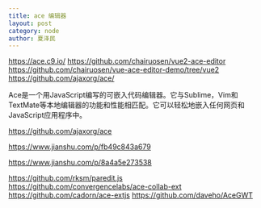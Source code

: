 ```yaml
---
title: ace 编辑器
layout: post
category: node
author: 夏泽民
---
```

https://ace.c9.io/
https://github.com/chairuosen/vue2-ace-editor
https://github.com/chairuosen/vue-ace-editor-demo/tree/vue2
https://github.com/ajaxorg/ace/

Ace是一个用JavaScript编写的可嵌入代码编辑器。它与Sublime，Vim和TextMate等本地编辑器的功能和性能相匹配。它可以轻松地嵌入任何网页和JavaScript应用程序中。

https://github.com/ajaxorg/ace
<!-- more -->
https://www.jianshu.com/p/fb49c843a679

https://www.jianshu.com/p/8a4a5e273538

https://github.com/rksm/paredit.js
https://github.com/convergencelabs/ace-collab-ext
https://github.com/cadorn/ace-extjs
https://github.com/daveho/AceGWT

